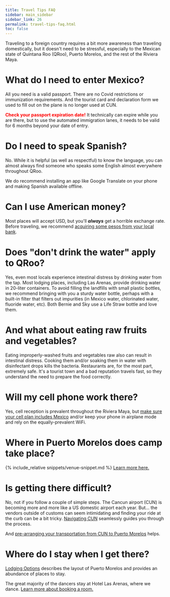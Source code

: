 ```yaml
---
title: Travel Tips FAQ
sidebar: main_sidebar
sidebar_link: 26
permalink: travel-tips-faq.html
toc: false
---
```


Traveling to a foreign country requires a bit more awareness than traveling domestically, but it doesn't need to be stressful, especially to the Mexican state of Quintana Roo (QRoo), Puerto Morelos, and the rest of the Riviera Maya.

# What do I need to enter Mexico?

All you need is a valid passport. There are no Covid restrictions or immunization requirements. And the tourist card and declaration form we used to fill out on the plane is no longer used at CUN.

<span style="color:red">**Check your passport expiration date!**</span> It technically can expire while you are there, but to use the automated immigration lanes, it needs to be valid for 6 months beyond your date of entry.  

# Do I need to speak Spanish?

No. While it is helpful (as well as respectful) to know the language, you can almost always find someone who speaks some English almost everywhere throughout QRoo.

We do recommend installing an app like Google Translate on your phone and making Spanish available offline.

# Can I use American money?

Most places will accept USD, but you'll ***always*** get a horrible exchange rate. Before traveling, we recommend [acquiring some pesos from your local bank](acquiring-pesos.md).

# Does "don't drink the water" apply to QRoo?

Yes, even most locals experience intestinal distress by drinking water from the tap. Most lodging places, including Las Arenas, provide drinking water in 20-liter containers. To avoid filling the landfills with small plastic bottles, we recommend bringing with you a sturdy water bottle, perhaps with a built-in filter that filters out impurities (in Mexico water, chlorinated water, fluoride water, etc). Both Bernie and Sky use a Life Straw bottle and love them. 

# And what about eating raw fruits and vegetables?

Eating improperly-washed fruits and vegetables raw also can result in intestinal distress. Cooking them and/or soaking them in water with disinfectant drops kills the bacteria. Restaurants are, for the most part, extremely safe. It's a tourist town and a bad reputation travels fast, so they understand the need to prepare the food correctly.

# Will my cell phone work there?

Yes, cell reception is prevalent throughout the Riviera Maya, but [make sure your cell plan includes Mexico](./cell-phones.md) and/or keep your phone in airplane mode and rely on the equally-prevalent WiFi.

# Where in Puerto Morelos does camp take place?

{% include_relative snippets/venue-snippet.md %}
[Learn more here.](venue.md)

# Is getting there difficult?

No, not if you follow a couple of simple steps. The Cancun airport (CUN) is becoming more and more like a US domestic airport each year. But... the vendors outside of customs can seem intimidating and finding your ride at the curb can be a bit tricky. [Navigating CUN](./navigating-cun.md) seamlessly guides you through the process. 

And [pre-arranging your transportation from CUN to Puerto Morelos](from-cun-to-pm.md) helps.

# Where do I stay when I get there?

[Lodging Options](./lodging-options.md) describes the layout of Puerto Morelos and provides an abundance of places to stay.

The great majority of the dancers stay at Hotel Las Arenas, where we dance. [Learn more about booking a room.](booking-las-arenas.md)